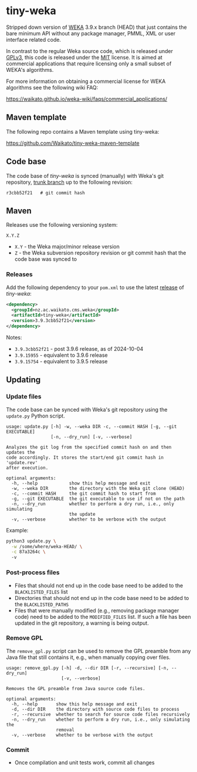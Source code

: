 # tiny-weka
Stripped down version of [WEKA](https://www.cs.waikato.ac.nz/ml/weka/) 3.9.x branch (HEAD) 
that just contains the bare minimum API without any package manager, PMML, XML or user 
interface related code.

In contrast to the regular Weka source code, which is released under [GPLv3](https://www.gnu.org/licenses/gpl-3.0.txt), 
this code is released under the [MIT](LICENSE) license. It is aimed at commercial
applications that require licensing only a small subset of WEKA's algorithms.

For more information on obtaining a commercial license for WEKA algorithms see
the following wiki FAQ:

https://waikato.github.io/weka-wiki/faqs/commercial_applications/

## Maven template

The following repo contains a Maven template using tiny-weka:

https://github.com/Waikato/tiny-weka-maven-template


## Code base

The code base of *tiny-weka* is synced (manually) with Weka's git repository, 
[trunk branch](https://git.cms.waikato.ac.nz/weka/weka) up to the following 
revision:

```
r3cbb52f21   # git commit hash
```

## Maven

Releases use the following versioning system:
```
X.Y.Z
```
* `X.Y` - the Weka major/minor release version
* `Z` - the Weka subversion repository revision or git commit hash that the code base was synced to

### Releases

Add the following dependency to your `pom.xml` to use the latest [release](https://search.maven.org/search?q=a:tiny-weka) of *tiny-weka*:

```xml
<dependency>
  <groupId>nz.ac.waikato.cms.weka</groupId>
  <artifactId>tiny-weka</artifactId>
  <version>3.9.3cbb52f21</version>
</dependency>
```

Notes:
* `3.9.3cbb52f21` - post 3.9.6 release, as of 2024-10-04
* `3.9.15955` - equivalent to 3.9.6 release
* `3.9.15754` - equivalent to 3.9.5 release

## Updating

### Update files
The code base can be synced with Weka's git repository using the `update.py`
Python script.

```
usage: update.py [-h] -w, --weka DIR -c, --commit HASH [-g, --git EXECUTABLE]
                 [-n, --dry_run] [-v, --verbose]

Analyzes the git log from the specified commit hash on and then updates the
code accordingly. It stores the start/end git commit hash in 'update.rev'
after execution.

optional arguments:
  -h, --help            show this help message and exit
  -w, --weka DIR        the directory with the Weka git clone (HEAD)
  -c, --commit HASH     the git commit hash to start from
  -g, --git EXECUTABLE  the git executable to use if not on the path
  -n, --dry_run         whether to perform a dry run, i.e., only simulating
                        the update
  -v, --verbose         whether to be verbose with the output
```

Example:

```bash
python3 update.py \
  -w /some/where/weka-HEAD/ \
  -c 87a3264c \ 
  -v
```

### Post-process files

* Files that should not end up in the code base need to be added to the 
  `BLACKLISTED_FILES` list
* Directories that should not end up in the code base need to be added to the
  `BLACKLISTED_PATHS`
* Files that were manually modified (e.g., removing package manager code) need 
  to be added to the `MODIFIED_FILES` list. If such a file has been updated
  in the git repository, a warning is being output.


### Remove GPL

The `remove_gpl.py` script can be used to remove the GPL preamble from any
Java file that still contains it, e.g., when manually copying over files. 

```
usage: remove_gpl.py [-h] -d, --dir DIR [-r, --recursive] [-n, --dry_run]
                     [-v, --verbose]

Removes the GPL preamble from Java source code files.

optional arguments:
  -h, --help       show this help message and exit
  -d, --dir DIR    the directory with source code files to process
  -r, --recursive  whether to search for source code files recursively
  -n, --dry_run    whether to perform a dry run, i.e., only simulating the
                   removal
  -v, --verbose    whether to be verbose with the output
```


### Commit

* Once compilation and unit tests work, commit all changes
